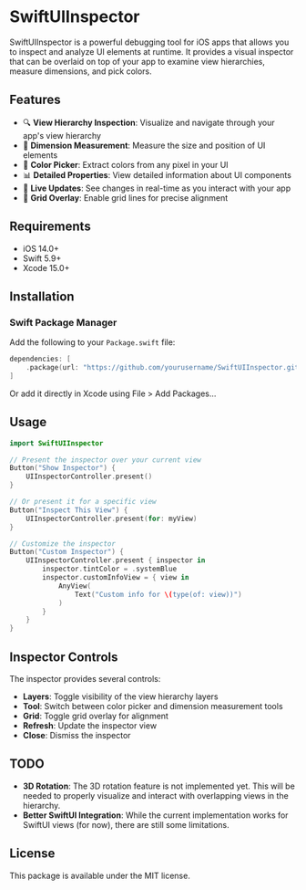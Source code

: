 # SwiftUIInspector

SwiftUIInspector is a powerful debugging tool for iOS apps that allows you to inspect and analyze UI elements at runtime. It provides a visual inspector that can be overlaid on top of your app to examine view hierarchies, measure dimensions, and pick colors.

## Features

- 🔍 **View Hierarchy Inspection**: Visualize and navigate through your app's view hierarchy
- 📏 **Dimension Measurement**: Measure the size and position of UI elements
- 🎨 **Color Picker**: Extract colors from any pixel in your UI
- 📊 **Detailed Properties**: View detailed information about UI components
- 📱 **Live Updates**: See changes in real-time as you interact with your app
- 📐 **Grid Overlay**: Enable grid lines for precise alignment

## Requirements

- iOS 14.0+
- Swift 5.9+
- Xcode 15.0+

## Installation

### Swift Package Manager

Add the following to your `Package.swift` file:

```swift
dependencies: [
    .package(url: "https://github.com/yourusername/SwiftUIInspector.git", from: "1.0.0")
]
```

Or add it directly in Xcode using File > Add Packages...

## Usage

```swift
import SwiftUIInspector

// Present the inspector over your current view
Button("Show Inspector") {
    UIInspectorController.present()
}

// Or present it for a specific view
Button("Inspect This View") {
    UIInspectorController.present(for: myView)
}

// Customize the inspector
Button("Custom Inspector") {
    UIInspectorController.present { inspector in
        inspector.tintColor = .systemBlue
        inspector.customInfoView = { view in
            AnyView(
                Text("Custom info for \(type(of: view))")
            )
        }
    }
}
```

## Inspector Controls

The inspector provides several controls:
- **Layers**: Toggle visibility of the view hierarchy layers
- **Tool**: Switch between color picker and dimension measurement tools
- **Grid**: Toggle grid overlay for alignment
- **Refresh**: Update the inspector view
- **Close**: Dismiss the inspector

## TODO

- **3D Rotation**: The 3D rotation feature is not implemented yet. This will be needed to properly visualize and interact with overlapping views in the hierarchy.
- **Better SwiftUI Integration**: While the current implementation works for SwiftUI views (for now), there are still some limitations.

## License

This package is available under the MIT license.

